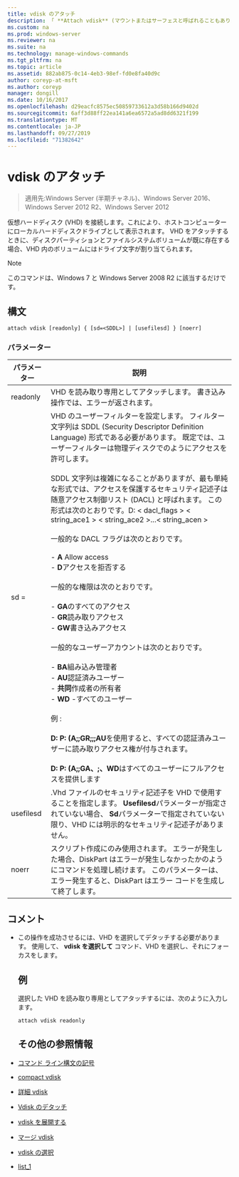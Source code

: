 ```yaml
---
title: vdisk のアタッチ
description: 「 **Attach vdisk** (マウントまたはサーフェスと呼ばれることもあります)」の Windows コマンドトピックでは、バーチャルハードディスク (VHD) がローカルハードディスクドライブとしてホストコンピュータに表示されるように、仮想ハードディスク (VHD) をアタッチします。
ms.custom: na
ms.prod: windows-server
ms.reviewer: na
ms.suite: na
ms.technology: manage-windows-commands
ms.tgt_pltfrm: na
ms.topic: article
ms.assetid: 882ab875-0c14-4eb3-98ef-fd0e8fa40d9c
author: coreyp-at-msft
ms.author: coreyp
manager: dongill
ms.date: 10/16/2017
ms.openlocfilehash: d29eacfc8575ec50859733612a3d58b166d9402d
ms.sourcegitcommit: 6aff3d88ff22ea141a6ea6572a5ad8dd6321f199
ms.translationtype: MT
ms.contentlocale: ja-JP
ms.lasthandoff: 09/27/2019
ms.locfileid: "71382642"
---
```

# <a name="attach-vdisk"></a>vdisk のアタッチ

>適用先:Windows Server (半期チャネル)、Windows Server 2016、Windows Server 2012 R2、Windows Server 2012

仮想ハードディスク (VHD) を接続します。これにより、ホストコンピューターにローカルハードディスクドライブとして表示されます。 VHD をアタッチするときに、ディスクパーティションとファイルシステムボリュームが既に存在する場合、VHD 内のボリュームにはドライブ文字が割り当てられます。
> [!NOTE]
> このコマンドは、Windows 7 と Windows Server 2008 R2 に該当するだけです。

## <a name="syntax"></a>構文
```
attach vdisk [readonly] { [sd=<SDDL>] | [usefilesd] } [noerr]
```
### <a name="parameters"></a>パラメーター

|    パラメーター     |                                                                                                                                                                                                                                                                                                                                                                                                                                                                                                          説明                                                                                                                                                                                                                                                                                                                                                                                                                                                                                                          |
|------------------|-------------------------------------------------------------------------------------------------------------------------------------------------------------------------------------------------------------------------------------------------------------------------------------------------------------------------------------------------------------------------------------------------------------------------------------------------------------------------------------------------------------------------------------------------------------------------------------------------------------------------------------------------------------------------------------------------------------------------------------------------------------------------------------------------------------------------------------------------------------------------------------------------------------------------------------------------------------------------------------------------------------------------------|
|     readonly     |                                                                                                                                                                                                                                                                                                                                                                                                                                                                             VHD を読み取り専用としてアタッチします。 書き込み操作では、エラーが返されます。                                                                                                                                                                                                                                                                                                                                                                                                                                                                              |
| sd = <SDDL string> | VHD のユーザーフィルターを設定します。 フィルター文字列は SDDL (Security Descriptor Definition Language) 形式である必要があります。 既定では、ユーザーフィルターは物理ディスクでのようにアクセスを許可します。<br /><br />SDDL 文字列は複雑になることがありますが、最も単純な形式では、アクセスを保護するセキュリティ記述子は随意アクセス制御リスト (DACL) と呼ばれます。 この形式は次のとおりです。D: < dacl_flags > < string_ace1 > < string_ace2 >...< string_acen ><br /><br />一般的な DACL フラグは次のとおりです。<br /><br />-   **A** Allow access<br />-   **D**アクセスを拒否する<br /><br />一般的な権限は次のとおりです。<br /><br />-   **GA**のすべてのアクセス<br />-   **GR**読み取りアクセス<br />-   **GW**書き込みアクセス<br /><br />一般的なユーザーアカウントは次のとおりです。<br /><br />-   **BA**組み込み管理者<br />-   **AU**認証済みユーザー<br />-   **共同**作成者の所有者<br />-   **WD** -すべてのユーザー<br /><br />例 :<br /><br />**D: P: (A;;GR;;;AU**を使用すると、すべての認証済みユーザーに読み取りアクセス権が付与されます。<br /><br />**D: P: (A;;GA、;、WD**はすべてのユーザーにフルアクセスを提供します |
|    usefilesd     |                                                                                                                                                                                                                                                                                                                                                                                          .Vhd ファイルのセキュリティ記述子を VHD で使用することを指定します。 **Usefilesd**パラメーターが指定されていない場合、 **Sd**パラメーターで指定されていない限り、VHD には明示的なセキュリティ記述子がありません。                                                                                                                                                                                                                                                                                                                                                                                          |
|      noerr       |                                                                                                                                                                                                                                                                                                                                                                                                           スクリプト作成にのみ使用されます。 エラーが発生した場合、DiskPart はエラーが発生しなかったかのようにコマンドを処理し続けます。 このパラメーターは、エラー発生すると、DiskPart はエラー コードを生成して終了します。                                                                                                                                                                                                                                                                                                                                                                                                           |

## <a name="remarks"></a>コメント
- この操作を成功させるには、VHD を選択してデタッチする必要があります。 使用して、 **vdisk を選択して** コマンド、VHD を選択し、それにフォーカスをします。
  ## <a name="BKMK_Examples"></a>例
  選択した VHD を読み取り専用としてアタッチするには、次のように入力します。
  ```
  attach vdisk readonly
  ```
  ## <a name="additional-references"></a>その他の参照情報
- [コマンド ライン構文の記号](command-line-syntax-key.md)
- [compact vdisk](compact-vdisk.md)

- [詳細 vdisk](detail-vdisk.md)
- [Vdisk のデタッチ](detach-vdisk.md)
- [vdisk を展開する](expand-vdisk.md)
- [マージ vdisk](merge-vdisk.md)
- [vdisk の選択](select-vdisk.md)
- [list_1](list_1.md)
